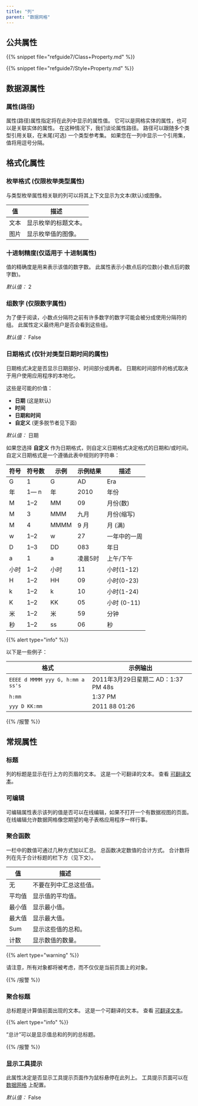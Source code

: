 ```yaml
---
title: "列"
parent: "数据网格"
---
```


## 公共属性

{{% snippet file="refguide7/Class+Property.md" %}}

{{% snippet file="refguide7/Style+Property.md" %}}

## 数据源属性

### 属性(路径)

属性(路径)属性指定将在此列中显示的属性值。 它可以是网格实体的属性，也可以是关联实体的属性。 在这种情况下，我们谈论属性路径。 路径可以跟随多个类型引用关联，在末尾(可选) 一个类型参考集。 如果您在一列中显示一个引用集，值将用逗号分隔。

## 格式化属性

### 枚举格式 (仅限枚举类型属性)

与类型枚举属性相关联的列可以将其上下文显示为文本(默认)或图像。

| 值  | 描述         |
| -- | ---------- |
| 文本 | 显示枚举的标题文本。 |
| 图片 | 显示枚举值的图像。  |

### 十进制精度(仅适用于 十进制属性)

值的精确度是用来表示该值的数字数。 此属性表示小数点后的位数(小数点后的数字数)。

_默认值：_ 2

### 组数字 (仅限数字属性)

为了便于阅读，小数点分隔符之前有许多数字的数字可能会被分成使用分隔符的组。 此属性定义最终用户是否会看到这些组。

_默认值：_ False

### 日期格式 (仅针对类型日期时间的属性)

日期格式决定是否显示日期部分、时间部分或两者。 日期和时间部件的格式取决于用户使用应用程序的本地化。

这些是可能的价值：
* **日期** (这是默认)
* **时间**
* **日期和时间**
* **自定义** (更多脱节者见下面)

_默认值：_ 日期

如果您选择 **自定义** 作为日期格式，则自定义日期格式决定格式的日期和/或时间。 自定义日期格式是一个遵循此表中规则的字符串：

| 符号 | 符号数  | 示例   | 示例结果 | 描述        |
| -- | ---- | ---- | ---- | --------- |
| G  | 1    | G    | AD   | Era       |
| 年  | 1— n | 年    | 2010 | 年份        |
| M  | 1–2  | MM   | 09   | 月份(数)     |
| M  | 3    | MMM  | 九月   | 月份(缩写)    |
| M  | 4    | MMMM | 9 月  | 月 (满)     |
| w  | 1–2  | w    | 27   | 一年中的一周    |
| D  | 1–3  | DD   | 083  | 年日        |
| a  | 1    | a    | 凌晨5时 | 上午/下午     |
| 小时 | 1–2  | 小时   | 11   | 小时(1-12)  |
| H  | 1–2  | HH   | 09   | 小时(0-23)  |
| k  | 1–2  | k    | 10   | 小时(1-24)  |
| K  | 1–2  | KK   | 05   | 小时 (0-11) |
| 米  | 1–2  | 米    | 59   | 分钟        |
| 秒  | 1–2  | ss   | 06   | 秒         |

{{% alert type="info" %}}

以下是一些例子：

| 格式                               | 示例输出                         |
| -------------------------------- | ---------------------------- |
| `EEEE d MMMM yyy G, h:mm a ss's` | 2011年3月29日星期二 AD：1:37 PM 48s |
| `h:mm`                           | 1:37 PM                      |
| `yyy D KK:mm`                    | 2011 88 01:26                |

{{% /报警 %}}

## 常规属性

### 标题

列的标题是显示在行上方的页眉的文本。 这是一个可翻译的文本。 查看 [可翻译文本](translatable-texts)。

### 可编辑

可编辑属性表示该列的值是否可以在线编辑，如果不打开一个有数据视图的页面。 在线编辑允许数据网格像您期望的电子表格应用程序一样行事。

### 聚合函数

一栏中的数值可通过几种方式加以汇总。 总函数决定数值的合计方式。 合计数将列在先于合计标题的栏下方（见下文）。

| 值   | 描述          |
| --- | ----------- |
| 无   | 不要在列中汇总这些值。 |
| 平均值 | 显示值的平均值。    |
| 最小值 | 显示最小值。      |
| 最大值 | 显示最大值。      |
| Sum | 显示这些值的总和。   |
| 计数  | 显示数值的数量。    |

{{% alert type="warning" %}}

请注意，所有对象都将被考虑，而不仅仅是当前页面上的对象。

{{% /报警 %}}

### 聚合标题

总标题是计算值前面出现的文本。 这是一个可翻译的文本。 查看 [可翻译文本](translatable-texts)。

{{% alert type="info" %}}

“总计”可以是显示值总和的列的总标题。

{{% /报警 %}}

### 显示工具提示

此属性决定是否显示工具提示页面作为鼠标悬停在此列上。 工具提示页面可以在 [数据网格](data-grid) 上配置。

_默认值：_ False
